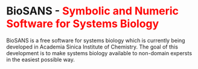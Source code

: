 # BioSANS - <font color='red'>Symbolic and Numeric Software for Systems Biology</font>
BioSANS is a free software for systems biology which is currently being developed in Academia Sinica Institute of Chemistry. The goal of this development is to make systems biology available to non-domain expersts in the easiest possible way.

